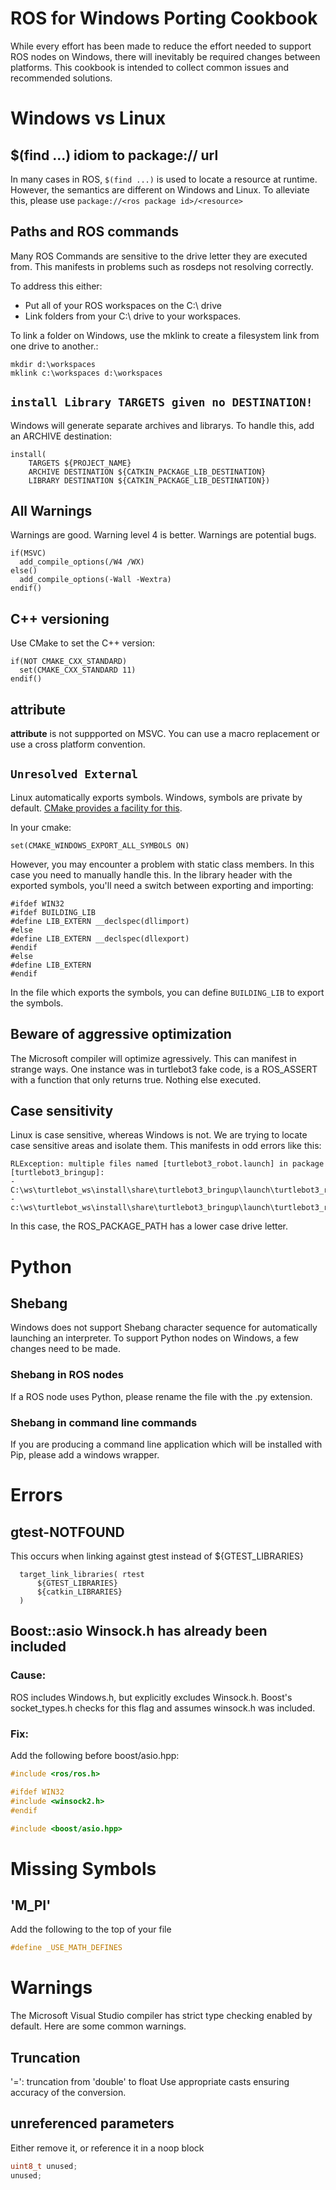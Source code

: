 # ROS for Windows Porting Cookbook
While every effort has been made to reduce the effort needed to support ROS nodes on Windows, 
there will inevitably be required changes between platforms. This cookbook is intended to collect common issues and recommended solutions.

# Windows vs Linux
## $(find ...) idiom to package:// url
In many cases in ROS, `$(find ...)` is used to locate a resource at runtime. However, the semantics are different on Windows and Linux. 
To alleviate this, please use `package://<ros package id>/<resource>`   

## Paths and ROS commands
Many ROS Commands are sensitive to the drive letter they are executed from. This manifests in problems such as rosdeps not resolving correctly. 

To address this either:
  * Put all of your ROS workspaces on the C:\ drive
  * Link folders from your C:\ drive to your workspaces.

To link a folder on Windows, use the mklink to create a filesystem link from one drive to another.:
``` 
mkdir d:\workspaces
mklink c:\workspaces d:\workspaces
```

## `install Library TARGETS given no DESTINATION!` 

Windows will generate separate archives and librarys. To handle this, add an ARCHIVE destination:
```
install(
    TARGETS ${PROJECT_NAME}
    ARCHIVE DESTINATION ${CATKIN_PACKAGE_LIB_DESTINATION}
    LIBRARY DESTINATION ${CATKIN_PACKAGE_LIB_DESTINATION})
```
## All Warnings
Warnings are good. Warning level 4 is better. Warnings are potential bugs.

```
if(MSVC)
  add_compile_options(/W4 /WX)
else()
  add_compile_options(-Wall -Wextra)
endif()
```

## C++ versioning
Use CMake to set the C++ version:

```
if(NOT CMAKE_CXX_STANDARD)
  set(CMAKE_CXX_STANDARD 11)
endif()
```
## ____attribute____
____attribute____ is not suppported on MSVC. You can use a macro replacement or use a cross platform convention.

## `Unresolved External`
Linux automatically exports symbols. Windows, symbols are private by default. [CMake provides a facility for this](https://cmake.org/cmake/help/v3.4/prop_tgt/WINDOWS_EXPORT_ALL_SYMBOLS.html).

In your cmake:

```
set(CMAKE_WINDOWS_EXPORT_ALL_SYMBOLS ON)
```

However, you may encounter a problem with static class members. In this case you need to manually handle this.
In the library header with the exported symbols, you'll need a switch between exporting and importing:

```
#ifdef WIN32
#ifdef BUILDING_LIB
#define LIB_EXTERN __declspec(dllimport)
#else
#define LIB_EXTERN __declspec(dllexport)
#endif
#else
#define LIB_EXTERN
#endif
```

In the file which exports the symbols, you can define `BUILDING_LIB` to export the symbols.



## Beware of aggressive optimization
The Microsoft compiler will optimize agressively. This can manifest in strange ways. One instance was in turtlebot3 fake code, is a ROS_ASSERT with a function that only returns true. Nothing else executed.

## Case sensitivity
Linux is case sensitive, whereas Windows is not. We are trying to locate case sensitive areas and isolate them. This manifests in odd errors like this: 

```
RLException: multiple files named [turtlebot3_robot.launch] in package [turtlebot3_bringup]:
- C:\ws\turtlebot_ws\install\share\turtlebot3_bringup\launch\turtlebot3_robot.launch
- c:\ws\turtlebot_ws\install\share\turtlebot3_bringup\launch\turtlebot3_robot.launch
```
In this case, the ROS_PACKAGE_PATH has a lower case drive letter.

# Python
## Shebang
Windows does not support Shebang character sequence for automatically launching an interpreter. To support Python nodes on Windows, a few changes need to be made.
### Shebang in ROS nodes
If a ROS node uses Python, please rename the file with the .py extension.

### Shebang in command line commands
If you are producing a command line application which will be installed with Pip, please add a windows wrapper.


# Errors
## gtest-NOTFOUND
This occurs when linking against gtest instead of ${GTEST_LIBRARIES}
```
  target_link_libraries( rtest
      ${GTEST_LIBRARIES}
      ${catkin_LIBRARIES}
  )
```

## Boost::asio Winsock.h has already been included

### Cause:
ROS includes Windows.h, but explicitly excludes Winsock.h. Boost's socket_types.h checks for this flag and assumes winsock.h was included.

### Fix:
Add the following before boost/asio.hpp:
``` C++
#include <ros/ros.h>

#ifdef WIN32
#include <winsock2.h>
#endif

#include <boost/asio.hpp>
```

# Missing Symbols
## 'M_PI'
Add the following to the top of your file

``` C++
#define _USE_MATH_DEFINES 
```

# Warnings
The Microsoft Visual Studio compiler has strict type checking enabled by default. Here are some common warnings.

## Truncation
'=': truncation from 'double' to float
Use appropriate casts ensuring accuracy of the conversion.

## unreferenced parameters
Either remove it, or reference it in a noop block

```c++ 
uint8_t unused;
unused;
```

##  
